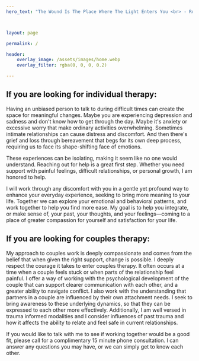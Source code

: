 ```yaml
---
hero_text: "The Wound Is The Place Where The Light Enters You <br> - Rumi"



layout: page

permalink: /

header:
    overlay_image: /assets/images/home.webp
    overlay_filter: rgba(0, 0, 0, 0.2)

---
```


## If you are looking for individual therapy:

Having an unbiased person to talk to during difficult times can create the space for meaningful changes. Maybe you are experiencing depression and sadness and don't know how to get through the day. Maybe it's anxiety or excessive worry that make ordinary activities overwhelming. Sometimes intimate relationships can cause distress and discomfort. And then there's grief and loss through bereavement that begs for its own deep process, requiring us to face its shape-shifting face of emotions.

These experiences can be isolating, making it seem like no one would understand. Reaching out for help is a great first step. Whether you need support with painful feelings, difficult relationships, or personal growth, I am honored to help.

I will work through any discomfort with you in a gentle yet profound way to enhance your everyday experience, seeking to bring more meaning to your life. Together we can explore your emotional and behavioral patterns, and work together to help you find more ease. My goal is to help you integrate, or make sense of, your past, your thoughts, and your feelings—coming to a place of greater compassion for yourself and satisfaction for your life.

## If you are looking for couples therapy: 

My approach to couples work is deeply compassionate and comes from the belief that when given the right support, change is possible. I deeply respect the courage it takes to enter couples therapy. It often occurs at a time when a couple feels stuck or when parts of the relationship feel painful. I offer a way of working with the psychological development of the couple that can support clearer communication with each other, and a greater ability to navigate conflict. I also work with the understanding that partners in a couple are influenced by their own attachment needs. I seek to bring awareness to these underlying dynamics, so that they can be expressed to each other more effectively. Additionally, I am well versed in trauma informed modalities and I consider influences of past trauma and how it affects the ability to relate and feel safe in current relationships.

If you would like to talk with me to see if working together would be a good fit, please call for a complimentary 15 minute phone consultation. I can answer any questions you may have, or we can simply get to know each other.  
